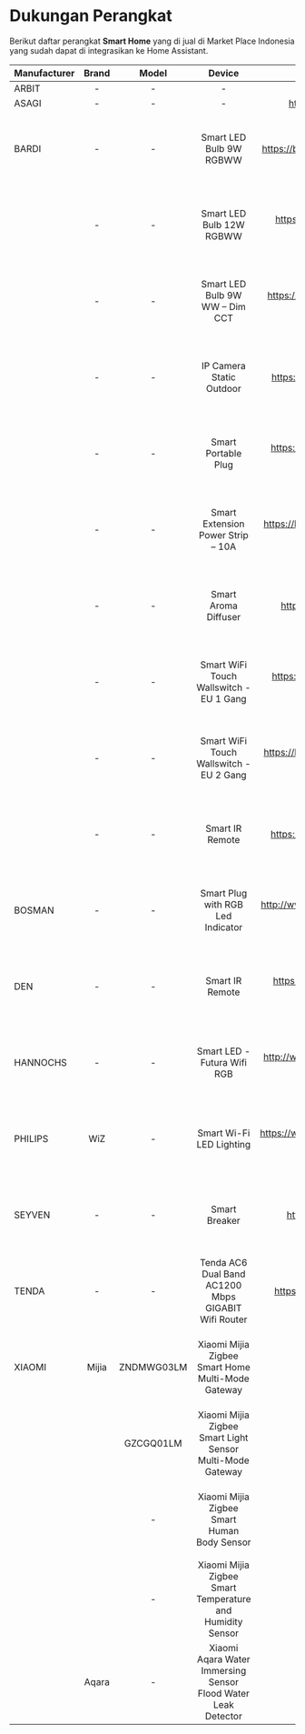 # Dukungan Perangkat

Berikut daftar perangkat **Smart Home** yang di jual di Market Place Indonesia yang sudah dapat di integrasikan ke Home Assistant.


| Manufacturer | Brand | Model | Device | Website | Integrasi | Gambar | Status | Keterangan |
| ------------ | :---: | :---: | :---: | :-----: | :-------: | :----: | :----: | :--------: |
| ARBIT        | - | - | - | https://rumah-pintar.id/product/ | - | - | - | - |
| ASAGI        | - | - | - | https://www.tokopedia.com/asagiofficial | - | - | - | - |
| BARDI        | - | - | Smart LED Bulb 9W RGBWW | https://bardi.co.id/products/smart-bulb-9w-rgbww/ | Tuya, Local Tuya | <img src="https://bardi.co.id/wp-content/uploads/2019/03/Smart-Light-Bulb-9W-RGBWW.jpg" width="128"> | - | - |
|              | - | - | Smart LED Bulb 12W RGBWW | https://bardi.co.id/products/smart-bulb-12w-rgbww/ | Tuya, Local Tuya | <img src="https://bardi.co.id/wp-content/uploads/2019/11/Smart-Light-Bulb-12W-RGBWW.jpg" width="128"> | - | - |
|              | - | - | Smart LED Bulb 9W WW – Dim CCT | https://bardi.co.id/products/smart-bulb-9w-dim-cct/ | Tuya, Local Tuya | <img src="https://bardi.co.id/wp-content/uploads/2020/01/Smart-Light-Bulb-9W-Dim-CCT.jpg" width="128"> | - | - |
|              | - | - | IP Camera Static Outdoor | https://bardi.co.id/products/ipcam-outdoor-stc/ | [ONVIF](https://www.home-assistant.io/integrations/onvif/), [FFMPEG](https://www.home-assistant.io/integrations/ffmpeg/), RTSP | <img src="https://bardi.co.id/wp-content/uploads/2021/04/Outdoor-STC-IP-cam-5-with-logo-e1619256718428.png" width="128"> | - | - |
|              | - | - | Smart Portable Plug | https://bardi.co.id/products/portable-plug-16a-wem/ | Tuya | <img src="https://bardi.co.id/wp-content/uploads/2019/09/Smart-Plug-Wifi.jpg" width="128"> | - | - |
|              | - | - | Smart Extension Power Strip – 10A | https://bardi.co.id/products/extention-power-strip-ps-10a-nem/ | Tuya | <img src="https://bardi.co.id/wp-content/uploads/2019/11/Extension-Power-Strip-rotated.jpg" width="128"> | - | - |
|              | - | - | Smart Aroma Diffuser | https://bardi.co.id/products/aroma-diffuser/ | Tuya | <img src="https://bardi.co.id/wp-content/uploads/2021/04/Smart-Aroma-Diffuser.png" width="128"> | `Switch` | - |
|              | - | - | Smart WiFi Touch Wallswitch - EU 1 Gang | https://bardi.co.id/products/light-wallswitch-1-gang-1-eu-wht-blk/ | Tuya | <img src="https://bardi.co.id/wp-content/uploads/2019/03/LIGHT-WALLSWITCH-1-GANG.jpg" width="128"> | `Switch` | - |
|              | - | - | Smart WiFi Touch Wallswitch - EU 2 Gang | https://bardi.co.id/products/light-wallswitch-eu-2-gang-wht-blk/ | Tuya | <img src="https://bardi.co.id/wp-content/uploads/2019/03/LIGHT-WALLSWITCH-2-GANG.jpg" width="128"> | `Switch` | - |
|              | - | - | Smart IR Remote| https://bardi.co.id/products/ir-remote-10m-blk/ | Tuya | <img src="https://bardi.co.id/wp-content/uploads/2020/01/IR-REMOTE.jpg" width="128"> | `Scene` | - |
| BOSMAN       | - | - | Smart Plug with RGB Led Indicator | http://www.bosman.id/Produk/SMART-PLUG-WITH-RGB-LED-INDICATOR.html | Tuya | <img src="http://img4.bosman.id/banner_1080pxl_x_1080pxl_plug-b7cf7-3507_179-t598_26.jpg" width="128"> | - | - |
| DEN          | - | - | Smart IR Remote| https://www.den-smarthome.com/smarthome-remote | Tuya | <img src="https://static.wixstatic.com/media/f4809f_e274361b7a3b40528443b629231dbacd~mv2.jpg/v1/fill/w_767,h_767,al_c,q_85,usm_0.66_1.00_0.01/f4809f_e274361b7a3b40528443b629231dbacd~mv2.webp" width="128"> | `Scene` | - |
| HANNOCHS     | - | - | Smart LED - Futura Wifi RGB | http://www.hannochs.com/futura/hannochs-smart-led-futura-wifi-rgb/ | Tuya | <img src="http://www.hannochs.com/futura/wp-content/uploads/2020/05/Hannochs-Smart-Home-LED_Main-Packing_Smart-LED_Futura-Wifi-RGB_00_background_1000x667.png" width="128"> | - | - |
| PHILIPS      | WiZ | - | Smart Wi-Fi LED Lighting | https://www.lighting.philips.co.id/id/consumer/smart-wifi-led | [WiZ Light](https://github.com/sbidy/wiz_light) | <img src="https://www.lighting.philips.co.id/b-dam/b2c/id_ID/marketing-catalog/lighting/homebase/color-bulb.png" width="128"> | - | - |
| SEYVEN       | - | - | Smart Breaker | https://seyven.id/product/smart-breaker/ | Tuya | <img src="https://seyven.id/wp-content/uploads/2020/10/smart_breaker_seyven_02.jpg" width="128"> | `Switch` | - |
| TENDA        | - | - | Tenda AC6 Dual Band AC1200 Mbps GIGABIT Wifi Router | https://www.tendacn.com/en/product/ac6.html | [UPnP/IGD](https://www.home-assistant.io/integrations/upnp/) | <img src="https://www.tendacn.com/en/userfiles/image/product/2016113/b_201611031613284586.jpg" width="128"> | - | - |
| XIAOMI       | Mijia | ZNDMWG03LM | Xiaomi Mijia Zigbee Smart Home Multi-Mode Gateway | - | [HACS - Xiaomi Gateway 3 for Home Assistant](https://github.com/AlexxIT/XiaomiGateway3) | <img src="https://www.jakartanotebook.com/images/products/103/252/45899/3/xiaomi-mijia-zigbee-smart-home-multi-mode-gateway-3-zndmwg03lm-white-3.jpg" width="128"> | - | - |
|              |       | GZCGQ01LM | Xiaomi Mijia Zigbee Smart Light Sensor Multi-Mode Gateway | - | [HACS - Xiaomi Gateway 3 for Home Assistant](https://github.com/AlexxIT/XiaomiGateway3) | <img src="https://www.jakartanotebook.com/images/products/103/252/46061/3/xiaomi-mijia-zigbee-30-smart-light-sensor-multi-mode-gateway-gzcgq01lm-white-2.jpg" width="128"> | - | - |
|              |       | - | Xiaomi Mijia Zigbee Smart Human Body Sensor | - | [HACS - Xiaomi Gateway 3 for Home Assistant](https://github.com/AlexxIT/XiaomiGateway3) | <img src="https://www.jakartanotebook.com/images/products/103/252/45899/3/xiaomi-mijia-zigbee-smart-home-multi-mode-gateway-3-zndmwg03lm-white-3.jpg" width="128"> | - | - |
|              |       | - | Xiaomi Mijia Zigbee Smart Temperature and Humidity Sensor | - | [HACS - Xiaomi Gateway 3 for Home Assistant](https://github.com/AlexxIT/XiaomiGateway3) | <img src="https://ae01.alicdn.com/kf/HTB190lUaLLsK1Rjy0Fbq6xSEXXa0/Xiaomi-Mi.jpg_480x480.jpg_Q80.jpg" width="128"> | - | - |
|              | Aqara | - | Xiaomi Aqara Water Immersing Sensor Flood Water Leak Detector | - | [Xiaomi Gateway (Aqara)](https://www.home-assistant.io/integrations/xiaomi_aqara/) | <img src="https://img.dxcdn.com/productimages/sku_481477_1.jpg" width="128"> | - | - |
